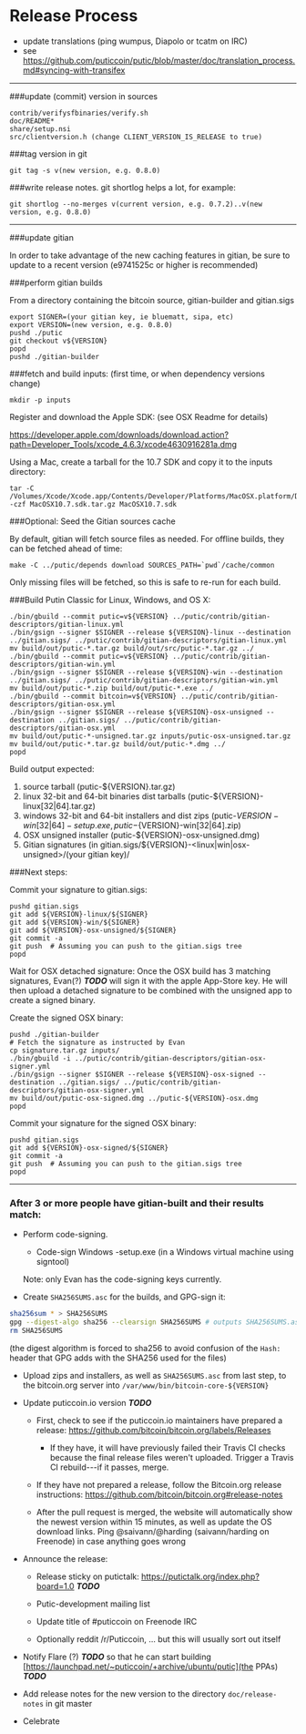 Release Process
====================

* update translations (ping wumpus, Diapolo or tcatm on IRC)
* see https://github.com/puticcoin/putic/blob/master/doc/translation_process.md#syncing-with-transifex

* * *

###update (commit) version in sources

	contrib/verifysfbinaries/verify.sh
	doc/README*
	share/setup.nsi
	src/clientversion.h (change CLIENT_VERSION_IS_RELEASE to true)

###tag version in git

	git tag -s v(new version, e.g. 0.8.0)

###write release notes. git shortlog helps a lot, for example:

	git shortlog --no-merges v(current version, e.g. 0.7.2)..v(new version, e.g. 0.8.0)

* * *

###update gitian

 In order to take advantage of the new caching features in gitian, be sure to update to a recent version (e9741525c or higher is recommended)

###perform gitian builds

 From a directory containing the bitcoin source, gitian-builder and gitian.sigs

	export SIGNER=(your gitian key, ie bluematt, sipa, etc)
	export VERSION=(new version, e.g. 0.8.0)
	pushd ./putic
	git checkout v${VERSION}
	popd
	pushd ./gitian-builder

###fetch and build inputs: (first time, or when dependency versions change)
 
	mkdir -p inputs

 Register and download the Apple SDK: (see OSX Readme for details)
 
 https://developer.apple.com/downloads/download.action?path=Developer_Tools/xcode_4.6.3/xcode4630916281a.dmg
 
 Using a Mac, create a tarball for the 10.7 SDK and copy it to the inputs directory:
 
	tar -C /Volumes/Xcode/Xcode.app/Contents/Developer/Platforms/MacOSX.platform/Developer/SDKs/ -czf MacOSX10.7.sdk.tar.gz MacOSX10.7.sdk

###Optional: Seed the Gitian sources cache

  By default, gitian will fetch source files as needed. For offline builds, they can be fetched ahead of time:

	make -C ../putic/depends download SOURCES_PATH=`pwd`/cache/common

  Only missing files will be fetched, so this is safe to re-run for each build.

###Build Putin Classic for Linux, Windows, and OS X:

	./bin/gbuild --commit putic=v${VERSION} ../putic/contrib/gitian-descriptors/gitian-linux.yml
	./bin/gsign --signer $SIGNER --release ${VERSION}-linux --destination ../gitian.sigs/ ../putic/contrib/gitian-descriptors/gitian-linux.yml
	mv build/out/putic-*.tar.gz build/out/src/putic-*.tar.gz ../
	./bin/gbuild --commit putic=v${VERSION} ../putic/contrib/gitian-descriptors/gitian-win.yml
	./bin/gsign --signer $SIGNER --release ${VERSION}-win --destination ../gitian.sigs/ ../putic/contrib/gitian-descriptors/gitian-win.yml
	mv build/out/putic-*.zip build/out/putic-*.exe ../
	./bin/gbuild --commit bitcoin=v${VERSION} ../putic/contrib/gitian-descriptors/gitian-osx.yml
	./bin/gsign --signer $SIGNER --release ${VERSION}-osx-unsigned --destination ../gitian.sigs/ ../putic/contrib/gitian-descriptors/gitian-osx.yml
	mv build/out/putic-*-unsigned.tar.gz inputs/putic-osx-unsigned.tar.gz
	mv build/out/putic-*.tar.gz build/out/putic-*.dmg ../
	popd
  Build output expected:

  1. source tarball (putic-${VERSION}.tar.gz)
  2. linux 32-bit and 64-bit binaries dist tarballs (putic-${VERSION}-linux[32|64].tar.gz)
  3. windows 32-bit and 64-bit installers and dist zips (putic-${VERSION}-win[32|64]-setup.exe, putic-${VERSION}-win[32|64].zip)
  4. OSX unsigned installer (putic-${VERSION}-osx-unsigned.dmg)
  5. Gitian signatures (in gitian.sigs/${VERSION}-<linux|win|osx-unsigned>/(your gitian key)/

###Next steps:

Commit your signature to gitian.sigs:

	pushd gitian.sigs
	git add ${VERSION}-linux/${SIGNER}
	git add ${VERSION}-win/${SIGNER}
	git add ${VERSION}-osx-unsigned/${SIGNER}
	git commit -a
	git push  # Assuming you can push to the gitian.sigs tree
	popd

  Wait for OSX detached signature:
	Once the OSX build has 3 matching signatures, Evan(?) ***TODO*** will sign it with the apple App-Store key.
	He will then upload a detached signature to be combined with the unsigned app to create a signed binary.

  Create the signed OSX binary:

	pushd ./gitian-builder
	# Fetch the signature as instructed by Evan
	cp signature.tar.gz inputs/
	./bin/gbuild -i ../putic/contrib/gitian-descriptors/gitian-osx-signer.yml
	./bin/gsign --signer $SIGNER --release ${VERSION}-osx-signed --destination ../gitian.sigs/ ../putic/contrib/gitian-descriptors/gitian-osx-signer.yml
	mv build/out/putic-osx-signed.dmg ../putic-${VERSION}-osx.dmg
	popd

Commit your signature for the signed OSX binary:

	pushd gitian.sigs
	git add ${VERSION}-osx-signed/${SIGNER}
	git commit -a
	git push  # Assuming you can push to the gitian.sigs tree
	popd

-------------------------------------------------------------------------

### After 3 or more people have gitian-built and their results match:

- Perform code-signing.

    - Code-sign Windows -setup.exe (in a Windows virtual machine using signtool)

  Note: only Evan has the code-signing keys currently.

- Create `SHA256SUMS.asc` for the builds, and GPG-sign it:
```bash
sha256sum * > SHA256SUMS
gpg --digest-algo sha256 --clearsign SHA256SUMS # outputs SHA256SUMS.asc
rm SHA256SUMS
```
(the digest algorithm is forced to sha256 to avoid confusion of the `Hash:` header that GPG adds with the SHA256 used for the files)

- Upload zips and installers, as well as `SHA256SUMS.asc` from last step, to the bitcoin.org server
  into `/var/www/bin/bitcoin-core-${VERSION}`

- Update puticcoin.io version ***TODO***

  - First, check to see if the puticcoin.io maintainers have prepared a
    release: https://github.com/bitcoin/bitcoin.org/labels/Releases

      - If they have, it will have previously failed their Travis CI
        checks because the final release files weren't uploaded.
        Trigger a Travis CI rebuild---if it passes, merge.

  - If they have not prepared a release, follow the Bitcoin.org release
    instructions: https://github.com/bitcoin/bitcoin.org#release-notes

  - After the pull request is merged, the website will automatically show the newest version within 15 minutes, as well
    as update the OS download links. Ping @saivann/@harding (saivann/harding on Freenode) in case anything goes wrong

- Announce the release:

  - Release sticky on putictalk: https://putictalk.org/index.php?board=1.0 ***TODO***

  - Putic-development mailing list

  - Update title of #puticcoin on Freenode IRC

  - Optionally reddit /r/Puticcoin, ... but this will usually sort out itself

- Notify Flare (?) ***TODO*** so that he can start building [https://launchpad.net/~puticcoin/+archive/ubuntu/putic](the PPAs) ***TODO***

- Add release notes for the new version to the directory `doc/release-notes` in git master

- Celebrate
